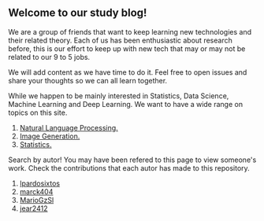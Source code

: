 ## Welcome to our study blog!

We are a group of friends that want to keep learning new technologies and their related theory. Each of us has been enthusiastic about research before, this is our effort to keep up with new tech that may or may not be related to our 9 to 5 jobs.

We will add content as we have time to do it. Feel free to open issues and share your thoughts so we can all learn together.

While we happen to be mainly interested in Statistics, Data Science, Machine Learning and Deep Learning. We want to have a wide range on topics on this site.

1. [Natural Language Processing.](nlp_index.md)
2. [Image Generation.](generation_index.md)
3. [Statistics.](statistics_index.md)

Search by autor! You may have been refered to this page to view someone's work. Check the contributions that each autor has made to this repository.

1. [lpardosixtos](Pardo.md)
2. [marck404](Marcos.md)
3. [MarioGzSl](Mario.md)
4. [jear2412](Javier.md)

